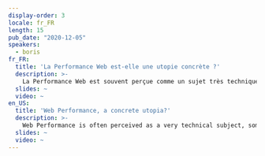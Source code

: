 ```yaml
---
display-order: 3
locale: fr_FR
length: 15
pub_date: "2020-12-05"
speakers:
  - boris
fr_FR:
  title: 'La Performance Web est-elle une utopie concrète ?'
  description: >-
    La Performance Web est souvent perçue comme un sujet très technique, parfois déconnecté des préoccupations des entreprises. Dans cette courte présentation, je veux montrer que la Performance Web est au contraire ancrée dans les usages réels, et à aborder avec recul et pragmatisme.
  slides: ~
  video: ~
en_US:
  title: 'Web Performance, a concrete utopia?'
  description: >-
    Web Performance is often perceived as a very technical subject, sometimes disconnected from business concerns. In this short presentation, I want to show that Web Performance is on the contrary a domain rooted in real-life experience of the web, to address with hindsight and pragmatism.
  slides: ~
  video: ~
---
```


